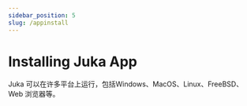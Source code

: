 ```yaml
---
sidebar_position: 5
slug: /appinstall
---
```


# Installing Juka App
Juka 可以在许多平台上运行，包括Windows、MacOS、Linux、FreeBSD、Web 浏览器等。